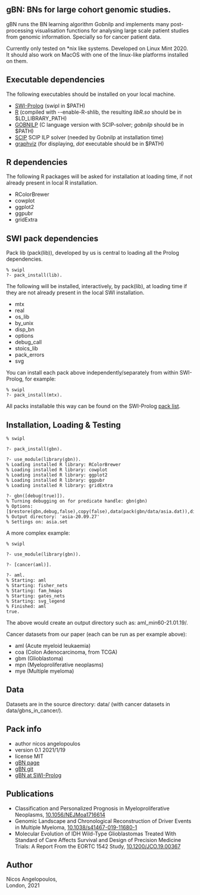 ## gBN: BNs for large cohort genomic studies.

gBN runs the BN learning algorithm Gobnilp and implements many post-processing
visualisation functions for analysing large scale patient studies from genomic information.
Specially so for cancer patient data.

Currently only tested on *nix like systems. Developed on Linux Mint 2020.\
It should also work on MacOS with one of the linux-like platforms installed on them.

## Executable dependencies

The following executables should be installed on your local machine.

* [SWI-Prolog](https://www.swi-prolog.org/) (swipl in $PATH)
* [R](https://www.r-project.org/) (compiled with --enable-R-shlib, the resulting *libR.so* should be in $LD_LIBRARY_PATH)
* [GOBNILP](http://www.cs.york.ac.uk/aig/sw/gobnilp/) (C language version with SCIP-solver; _gobnilp_ should be in $PATH)
* [SCIP](https://scipopt.org/) SCIP ILP solver (needed by Gobnilp at installation time)
* [graphviz](https://graphviz.org/) (for displaying, _dot_ executable should be in $PATH)

## R dependencies 

The following R packages will be asked for installation at loading time,
if not already present in local R installation.

* RColorBrewer
* cowplot
* ggplot2
* ggpubr
* gridExtra

## SWI pack dependencies


Pack lib (pack(lib)), developed by us is central to loading all the Prolog dependencies.

```
% swipl
?- pack_install(lib).
```

The following will be installed, interactively, by pack(lib), at loading time if they are not 
already present in the local SWI installation. 

* mtx
* real
* os\_lib
* by\_unix
* disp\_bn
* options
* debug\_call
* stoics\_lib
* pack\_errors
* svg

You can install each pack above independently/separately from within SWI-Prolog, for example: 

```
% swipl
?- pack_install(mtx).
```

All packs installable this way can be found on the SWI-Prolog [pack list](https://www.swi-prolog.org/pack/list).

## Installation, Loading & Testing

```
% swipl

?- pack_install(gbn).

?- use_module(library(gbn)).
% Loading installed R library: RColorBrewer
% Loading installed R library: cowplot
% Loading installed R library: ggplot2
% Loading installed R library: ggpubr
% Loading installed R library: gridExtra

?- gbn([debug(true)]).
% Turning debugging on for predicate handle: gbn(gbn)
% Options: [$restore(gbn,debug,false),copy(false),data(pack(gbn/data/asia.dat)),display_dot(svg),odir(_33202),std_output(std_file)]
% Output directory: 'asia-20.09.27'
% Settings on: asia.set
```

A more complex example: 
```
% swipl

?- use_module(library(gbn)).

?- [cancer(aml)].

?- aml.
% Starting: aml
% Starting: fisher_nets
% Starting: fam_hmaps
% Starting: gates_nets
% Starting: svg_legend
% Finished: aml
true.
```

The above would create an output directory such as:  aml_min60-21.01.19/.

Cancer datasets from our paper (each can be run as per example above): 
* aml (Acute myeloid leukaemia)
* coa (Colon Adenocarcinoma, from TCGA)
* gbm (Glioblastoma)
* mpn (Myeloproliferative neoplasms)
* mye (Multiple myeloma)

## Data
Datasets are in the source directory: data/ (with cancer datasets in data/gbns_in_cancer/).

## Pack info

* author nicos angelopoulos
* version  0.1 2021/1/19
* license MIT
* [gBN page](http://stoics.org.uk/~nicos/sware/gbn/)
* [gBN git](https://github.com/nicos-angelopoulos/gbn)
* [gBN at SWI-Prolog](https://www.swi-prolog.org/pack/list?p=gbn)

## Publications

* Classification and Personalized Prognosis in Myeloproliferative Neoplasms, [10.1056/NEJMoa1716614](http://dx.doi.org/10.1056/NEJMoa1716614)
* Genomic Landscape and Chronological Reconstruction of Driver Events in Multiple Myeloma, [10.1038/s41467-019-11680-1](https://doi.org/10.1038/s41467-019-11680-1)
* Molecular Evolution of IDH Wild-Type Glioblastomas Treated With Standard of Care Affects Survival and Design of Precision Medicine Trials: A Report From the EORTC 1542 Study, [10.1200/JCO.19.00367](https://ascopubs.org/doi/abs/10.1200/JCO.19.00367)


## Author

Nicos Angelopoulos,\
London, 2021
